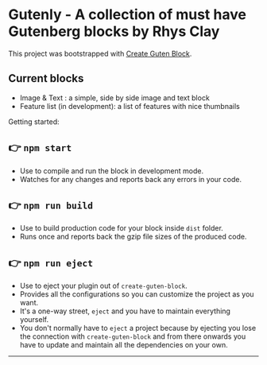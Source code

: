# Gutenly - A collection of must have Gutenberg blocks by Rhys Clay

This project was bootstrapped with [Create Guten Block](https://github.com/ahmadawais/create-guten-block).

## Current blocks

* Image & Text : a simple, side by side image and text block
* Feature list (in development): a list of features with nice thumbnails

Getting started:

## 👉 `npm start`

* Use to compile and run the block in development mode.
* Watches for any changes and reports back any errors in your code.

## 👉 `npm run build`

* Use to build production code for your block inside `dist` folder.
* Runs once and reports back the gzip file sizes of the produced code.

## 👉 `npm run eject`

* Use to eject your plugin out of `create-guten-block`.
* Provides all the configurations so you can customize the project as you want.
* It's a one-way street, `eject` and you have to maintain everything yourself.
* You don't normally have to `eject` a project because by ejecting you lose the connection with `create-guten-block` and from there onwards you have to update and maintain all the dependencies on your own.

---
